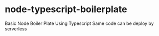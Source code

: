 # node-typescript-boilerplate
Basic Node Boiler Plate Using Typescript
Same code can be deploy by serverless
